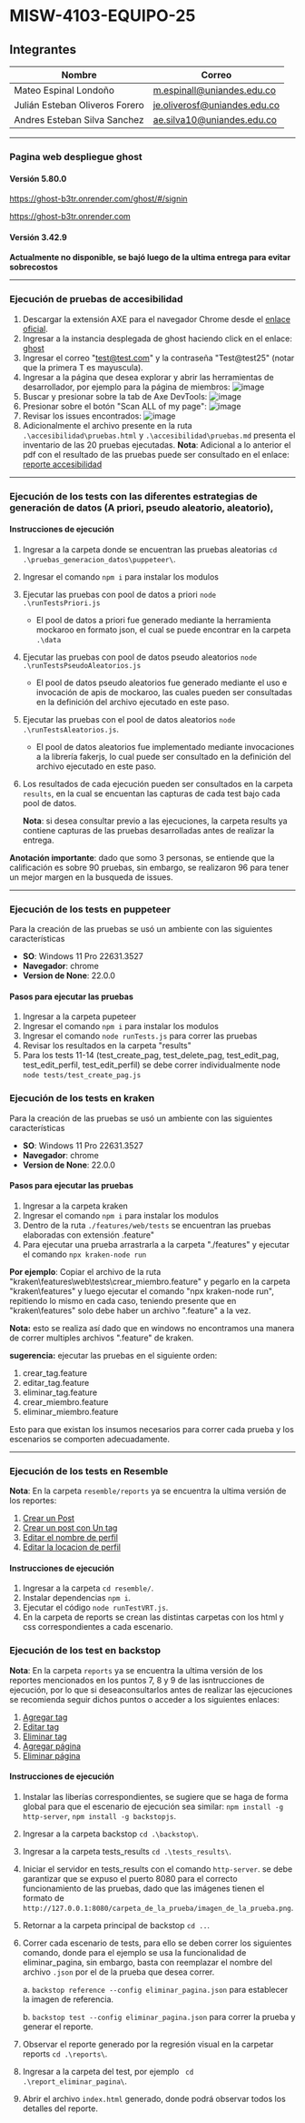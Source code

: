 # MISW-4103-EQUIPO-25

## Integrantes

|Nombre|Correo|
|---|---|
|Mateo Espinal Londoño|m.espinall@uniandes.edu.co|
|Julián Esteban Oliveros Forero|je.oliverosf@uniandes.edu.co|
|Andres Esteban Silva Sanchez|ae.silva10@uniandes.edu.co|

<hr/>

### Pagina web despliegue ghost

#### Versión 5.80.0

https://ghost-b3tr.onrender.com/ghost/#/signin

https://ghost-b3tr.onrender.com

#### Versión 3.42.9

**Actualmente no disponible, se bajó luego de la ultima entrega para evitar sobrecostos**

<hr/>

### Ejecución de pruebas de accesibilidad

1. Descargar la extensión AXE para el navegador Chrome desde el [enlace oficial](https://chromewebstore.google.com/detail/axe-devtools-web-accessib/lhdoppojpmngadmnindnejefpokejbdd).
2. Ingresar a la instancia desplegada de ghost haciendo click en el enlace: [ghost](https://ghost-b3tr.onrender.com/ghost/#/signin)
3. Ingresar el correo "test@test.com" y la contraseña "Test@test25" (notar que la primera T es mayuscula).
4. Ingresar a la página que desea explorar y abrir las herramientas de desarrollador, por ejemplo para la página de miembros:
   ![image](https://github.com/Mateoe/MISW-4103-EQUIPO-25/assets/26661339/10110d7c-6c3f-4a4f-a20f-193cda6c742e)
5. Buscar y presionar sobre la tab de Axe DevTools:
   ![image](https://github.com/Mateoe/MISW-4103-EQUIPO-25/assets/26661339/6c728807-234c-43a8-8bca-7ab780806ae0)
6. Presionar sobre el botón "Scan ALL of my page":
   ![image](https://github.com/Mateoe/MISW-4103-EQUIPO-25/assets/26661339/e7d625cd-43cf-4bb0-bdbc-043eae22f7e3)
7. Revisar los issues encontrados:
   ![image](https://github.com/Mateoe/MISW-4103-EQUIPO-25/assets/26661339/55469df4-7735-4d9f-87b2-88d5490200fb)
8. Adicionalmente el archivo presente en la ruta `.\accesibilidad\pruebas.html` y `.\accesibilidad\pruebas.md` presenta el inventario de las 20 pruebas ejecutadas.
   **Nota**: Adicional a lo anterior el pdf con el resultado de las pruebas puede ser consultado en el enlace: [reporte accesibilidad](https://html-preview.github.io/?url=https://github.com/Mateoe/MISW-4103-EQUIPO-25/blob/main/accesibilidad/pruebas.html)

<hr/>

### Ejecución de los tests con las diferentes estrategias de generación de datos (A priori, pseudo aleatorio, aleatorio),


#### Instrucciones de ejecución

1. Ingresar a la carpeta donde se encuentran las pruebas aleatorias `cd .\pruebas_generacion_datos\puppeteer\`.
2. Ingresar el comando `npm i` para instalar los modulos
3. Ejecutar las pruebas con pool de datos a priori `node .\runTestsPriori.js`

   * El pool de datos a priori fue generado mediante la herramienta mockaroo en formato json, el cual se puede encontrar en la carpeta `.\data`

4. Ejecutar las pruebas con pool de datos pseudo aleatorios `node .\runTestsPseudoAleatorios.js`

   * El pool de datos pseudo aleatorios fue generado mediante el uso e invocación de apis de mockaroo, las cuales pueden ser consultadas en la definición del archivo ejecutado en este paso.
  
5. Ejecutar las pruebas con el pool de datos aleatorios `node .\runTestsAleatorios.js`.

   * El pool de datos aleatorios fue implementado mediante invocaciones a la librería fakerjs, lo cual puede ser consultado en la definición del archivo ejecutado en este paso.
  
6. Los resultados de cada ejecución pueden ser consultados en la carpeta `results`, en la cual se encuentan las capturas de cada test bajo cada pool de datos.

   **Nota**: si desea consultar previo a las ejecuciones, la carpeta results ya contiene capturas de las pruebas desarrolladas antes de realizar la entrega.

**Anotación importante**: dado que somo 3 personas, se entiende que la calificación es sobre 90 pruebas, sin embargo, se realizaron 96 para tener un mejor margen en la busqueda de issues.

<hr/>

### Ejecución de los tests en puppeteer
Para la creación de las pruebas se usó un ambiente con las siguientes características
* **SO**: Windows 11 Pro 22631.3527
* **Navegador**: chrome
* **Version de None**: 22.0.0

#### Pasos para ejecutar las pruebas
1. Ingresar a la carpeta pupeteer
2. Ingresar el comando `npm i` para instalar los modulos
3. Ingresar el comando `node runTests.js` para correr las pruebas
4. Revisar los resultados en la carpeta "results"
5. Para los tests 11-14 (test_create_pag, test_delete_pag, test_edit_pag, test_edit_perfil, test_edit_perfil) se debe correr individualmente node `node tests/test_create_pag.js`

### Ejecución de los tests en kraken
Para la creación de las pruebas se usó un ambiente con las siguientes características
* **SO**: Windows 11 Pro 22631.3527
* **Navegador**: chrome
* **Version de None**: 22.0.0

#### Pasos para ejecutar las pruebas
1. Ingresar a la carpeta kraken
2. Ingresar el comando `npm i` para instalar los modulos
3. Dentro de la ruta `./features/web/tests` se encuentran las pruebas elaboradas con extensión .feature"
4. Para ejecutar una prueba arrastrarla a la carpeta "./features" y ejecutar el comando `npx kraken-node run`

**Por ejemplo**: Copiar el archivo de la ruta "kraken\features\web\tests\crear_miembro.feature" y pegarlo en la carpeta "kraken\features" y luego ejecutar el comando "npx kraken-node run", repitiendo lo mismo en cada caso, teniendo presente que en "kraken\features" solo debe haber un archivo ".feature" a la vez.

**Nota:** esto se realiza así dado que en windows no encontramos una manera de correr multiples archivos ".feature" de kraken.

**sugerencia:** ejecutar las pruebas en el siguiente orden:

1. crear_tag.feature
2. editar_tag.feature
3. eliminar_tag.feature
4. crear_miembro.feature
5. eliminar_miembro.feature

Esto para que existan los insumos necesarios para correr cada prueba y los escenarios se comporten adecuadamente.


<hr/>

### Ejecución de los tests en Resemble


**Nota**: En la carpeta `resemble/reports` ya se encuentra la ultima versión de los reportes:
1. [Crear un Post](https://html-preview.github.io/?url=https://github.com/Mateoe/MISW-4103-EQUIPO-25/blob/main/resemble/reports/newPost/report.html)
1. [Crear un post con Un tag](https://html-preview.github.io/?url=https://github.com/Mateoe/MISW-4103-EQUIPO-25/blob/main/resemble/reports/newPostWithTag/report.html)
1. [Editar el nombre de perfil](https://html-preview.github.io/?url=https://github.com/Mateoe/MISW-4103-EQUIPO-25/blob/main/resemble/reports/EditProfileName/report.html)
1. [Editar la locacion de perfil](https://html-preview.github.io/?url=https://github.com/Mateoe/MISW-4103-EQUIPO-25/blob/main/resemble/reports/EditProfileLocation/report.html)



#### Instrucciones de ejecución
1. Ingresar a la carpeta `cd resemble/`.
2. Instalar dependencias `npm i`.
3. Ejecutar el código `node runTestVRT.js`.
4. En la carpeta de reports se crean las distintas carpetas con los html y css correspondientes a cada escenario.


### Ejecución de los test en backstop

**Nota**: En la carpeta `reports` ya se encuentra la ultima versión de los reportes mencionados en los puntos 7, 8 y 9 de las isntrucciones de ejecución, por lo que si deseaconsultarlos antes de realizar las ejecuciones se recomienda seguir dichos puntos o acceder a los siguientes enlaces:

1. [Agregar tag](https://html-preview.github.io/?url=https://github.com/Mateoe/MISW-4103-EQUIPO-25/blob/main/backstop/reports/report_agregar_tag/index.html)
1. [Editar tag](https://html-preview.github.io/?url=https://github.com/Mateoe/MISW-4103-EQUIPO-25/blob/main/backstop/reports/report_editar_tag/index.html)
1. [Eliminar tag](https://html-preview.github.io/?url=https://github.com/Mateoe/MISW-4103-EQUIPO-25/blob/main/backstop/reports/report_eliminar_tag/index.html)
1. [Agregar página](https://html-preview.github.io/?url=https://github.com/Mateoe/MISW-4103-EQUIPO-25/blob/main/backstop/reports/report_agregar_pagina/index.html)
1. [Eliminar página](https://html-preview.github.io/?url=https://github.com/Mateoe/MISW-4103-EQUIPO-25/blob/main/backstop/reports/report_eliminar_pagina/index.html)

#### Instrucciones de ejecución

1. Instalar las liberías correspondientes, se sugiere que se haga de forma global para que el escenario de ejecución sea similar: `npm install -g http-server`, `npm install -g backstopjs`.
2. Ingresar a la carpeta backstop `cd .\backstop\`.
3. Ingresar a la carpeta tests_results `cd .\tests_results\`.
4. Iniciar el servidor en tests_results con el comando `http-server`. se debe garantizar que se expuso el puerto 8080 para el correcto funcionamiento de las pruebas, dado que las imágenes tienen el formato de `http://127.0.0.1:8080/carpeta_de_la_prueba/imagen_de_la_prueba.png`.
5. Retornar a la carpeta principal de backstop `cd ..`.
6. Correr cada escenario de tests, para ello se deben correr los siguientes comando, donde para el ejemplo se usa la funcionalidad de eliminar_pagina, sin embargo, basta con reemplazar el nombre del archivo `.json` por el de la prueba que desea correr.
    
    a. `backstop reference --config eliminar_pagina.json` para establecer la imagen de referencia.
    
    b. `backstop test --config eliminar_pagina.json` para correr la prueba y generar el reporte.

7. Observar el reporte generado por la regresión visual en la carpetar reports `cd .\reports\`.
8. Ingresar a la carpeta del test, por ejemplo ` cd .\report_eliminar_pagina\`.
9. Abrir el archivo `index.html` generado, donde podrá observar todos los detalles del reporte.
